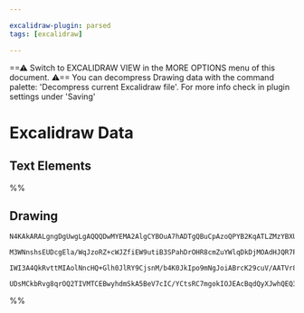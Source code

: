 ```yaml
---

excalidraw-plugin: parsed
tags: [excalidraw]

---
```

==⚠  Switch to EXCALIDRAW VIEW in the MORE OPTIONS menu of this document. ⚠== You can decompress Drawing data with the command palette: 'Decompress current Excalidraw file'. For more info check in plugin settings under 'Saving'


# Excalidraw Data

## Text Elements
%%
## Drawing
```compressed-json
N4KAkARALgngDgUwgLgAQQQDwMYEMA2AlgCYBOuA7hADTgQBuCpAzoQPYB2KqATLZMzYBXUtiRoIACyhQ4zZAHoFAc0JRJQgEYA6bGwC2CgF7N6hbEcK4OCtptbErHALRY8RMpWdx8Q1TdIEfARcZgRmBShcZQUebQBGABZtAAYaOiCEfQQOKGZuAG0AXX4IXDg4AGUoqHFUUDBIdSy6iGJcUgBrdMaGQgQKACFcbE7lUmEOYgBhNnw2Um4IAGIA

M3WNnshsEUDcgEla/WqJzoRZ+cWJZfiEW9utiB3SPahDrOHR8cmZuYWlqDkDjMOAdHJQR7PV7vfQAMUI+Hw1RgwSWgg8kN24JhJzYZwA6iR1Nw+OBtliDkdcWdkaiJOiSJiXtijgAlYTKSQccL5NDxfjk5mUrIAeVB2DUMG48RSKQFTwpbyOsM4UFhuH0CKlaAArPKoSysircpVCEY6jw5WSFUKlVkACpYKAAQSIyi4EmCqwh+sVOKipBdLzYFEk

IWI3A4QkRvttMIAolNncHQ+Glh0JlRY9CjsnM/b4K0JkIpo9mNgJoiABrcK29cuV/AATVr8qMbAM3AavXoBCEdXiZIAvtnDfp2SXiNzmLz0MXS/LxiRTeaSXXIEviNUEHBuHrrZuALJsYgIRO4TTBCNoVYEMKL0gkC7/NDdyCDObXufKTS4AAUPDxAA7NQvDAaBgEgagKTaDqACUWyQKyCDKNGHRLKQP7/jwADMcq8HhEGEdBsEIcOo4moCeIIGK

UDsMCkbRvg8qrOQ2TIVMTCEBwyhdmSkA5BeV7cIC/YCtsRC7mgokIOJEAcBqdQyXJwhQEQ3IiaQ/bkdadgAFYINgeSVApcDHqe56XggX63vg97WiMdGMPaHb4HxjRNIWSysQg1nkFm/EKswUAGAWiCMTGgXzKM1ncLZ9keRArEGJUmRGfRcV3rJUWhC66XOa5EX4MO4AjnQqwIuEXZDiAQ5AA===
```
%%